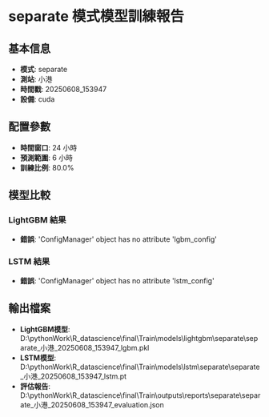 
# separate 模式模型訓練報告

## 基本信息
- **模式**: separate
- **測站**: 小港
- **時間戳**: 20250608_153947
- **設備**: cuda

## 配置參數
- **時間窗口**: 24 小時
- **預測範圍**: 6 小時
- **訓練比例**: 80.0%

## 模型比較

### LightGBM 結果

- **錯誤**: 'ConfigManager' object has no attribute 'lgbm_config'

### LSTM 結果

- **錯誤**: 'ConfigManager' object has no attribute 'lstm_config'


## 輸出檔案
- **LightGBM模型**: D:\pythonWork\R_datascience\final\Train\models\lightgbm\separate\separate_小港_20250608_153947_lgbm.pkl
- **LSTM模型**: D:\pythonWork\R_datascience\final\Train\models\lstm\separate\separate_小港_20250608_153947_lstm.pt
- **評估報告**: D:\pythonWork\R_datascience\final\Train\outputs\reports\separate\separate_小港_20250608_153947_evaluation.json
